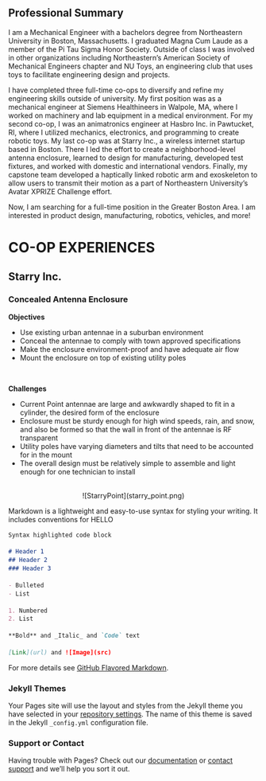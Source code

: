 ## Professional Summary

I am a Mechanical Engineer with a bachelors degree from Northeastern University in Boston, Massachusetts. I graduated Magna Cum Laude as a member of the Pi Tau Sigma Honor Society. Outside of class I was involved in other organizations including Northeastern’s American Society of Mechanical Engineers chapter and NU Toys, an engineering club that uses toys to facilitate engineering design and projects.

I have completed three full-time co-ops to diversify and refine my engineering skills outside of university. My first position was as a mechanical engineer at Siemens Healthineers in Walpole, MA, where I worked on machinery and lab equipment in a medical environment. For my second co-op, I was an animatronics engineer at Hasbro Inc. in Pawtucket, RI, where I utilized mechanics, electronics, and programming to create robotic toys. My last co-op was at Starry Inc., a wireless internet startup based in Boston. There I led the effort to create a neighborhood-level antenna enclosure, learned to design for manufacturing, developed test fixtures, and worked with domestic and international vendors. Finally, my capstone team developed a haptically linked robotic arm and exoskeleton to allow users to transmit their motion as a part of Northeastern University’s Avatar XPRIZE Challenge effort.

Now, I am searching for a full-time position in the Greater Boston Area. I am interested in product design, manufacturing, robotics, vehicles, and more!

# **CO-OP EXPERIENCES**
## **Starry Inc.**
### Concealed Antenna Enclosure
**Objectives**
<br>
- Use existing urban antennae in a suburban environment
- Conceal the antennae to comply with town approved specifications
- Make the enclosure environment-proof and have adequate air flow
- Mount the enclosure on top of existing utility poles
<br>

**Challenges**
<br>
- Current Point antennae are large and awkwardly shaped to fit in a cylinder, the desired form of the enclosure
- Enclosure must be sturdy enough for  high wind speeds, rain, and snow, and also be formed so that the wall in front of the antennae     is RF transparent
- Utility poles have varying diameters and tilts that need to be accounted for in the mount
- The overall design must be relatively simple to assemble and light enough for one technician to install
<br>
<center>![StarryPoint](starry_point.png)</center>

Markdown is a lightweight and easy-to-use syntax for styling your writing. It includes conventions for
HELLO
```markdown
Syntax highlighted code block

# Header 1
## Header 2
### Header 3

- Bulleted
- List

1. Numbered
2. List

**Bold** and _Italic_ and `Code` text

[Link](url) and ![Image](src)
```

For more details see [GitHub Flavored Markdown](https://guides.github.com/features/mastering-markdown/).

### Jekyll Themes

Your Pages site will use the layout and styles from the Jekyll theme you have selected in your [repository settings](https://github.com/brian-tho/portfolio/settings). The name of this theme is saved in the Jekyll `_config.yml` configuration file.

### Support or Contact

Having trouble with Pages? Check out our [documentation](https://help.github.com/categories/github-pages-basics/) or [contact support](https://github.com/contact) and we’ll help you sort it out.
